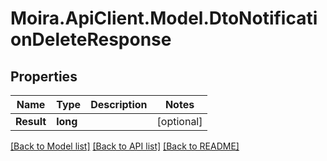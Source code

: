 # Moira.ApiClient.Model.DtoNotificationDeleteResponse

## Properties

Name | Type | Description | Notes
------------ | ------------- | ------------- | -------------
**Result** | **long** |  | [optional] 

[[Back to Model list]](../../README.md#documentation-for-models) [[Back to API list]](../../README.md#documentation-for-api-endpoints) [[Back to README]](../../README.md)

